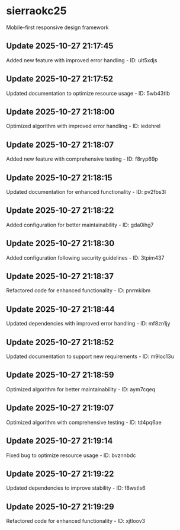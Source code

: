 # sierraokc25
Mobile-first responsive design framework

## Update 2025-10-27 21:17:45
Added new feature with improved error handling - ID: ult5xdjs


## Update 2025-10-27 21:17:52
Updated documentation to optimize resource usage - ID: 5wb43tlb


## Update 2025-10-27 21:18:00
Optimized algorithm with improved error handling - ID: iedehrel


## Update 2025-10-27 21:18:07
Added new feature with comprehensive testing - ID: f8ryp69p


## Update 2025-10-27 21:18:15
Updated documentation for enhanced functionality - ID: pv2fbs3l


## Update 2025-10-27 21:18:22
Added configuration for better maintainability - ID: gda0ihg7


## Update 2025-10-27 21:18:30
Added configuration following security guidelines - ID: 3tpim437


## Update 2025-10-27 21:18:37
Refactored code for enhanced functionality - ID: pnrmkibm


## Update 2025-10-27 21:18:44
Updated dependencies with improved error handling - ID: mf8zn1jy


## Update 2025-10-27 21:18:52
Updated documentation to support new requirements - ID: m9loc13u


## Update 2025-10-27 21:18:59
Optimized algorithm for better maintainability - ID: aym7cqeq


## Update 2025-10-27 21:19:07
Optimized algorithm with comprehensive testing - ID: td4pq6ae


## Update 2025-10-27 21:19:14
Fixed bug to optimize resource usage - ID: bvznnbdc


## Update 2025-10-27 21:19:22
Updated dependencies to improve stability - ID: f8wstls6


## Update 2025-10-27 21:19:29
Refactored code for enhanced functionality - ID: xjtloov3


